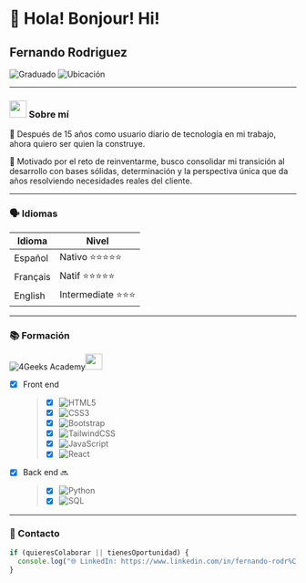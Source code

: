# 👋 Hola! Bonjour! Hi!

## Fernando Rodriguez

![Graduado](https://img.shields.io/badge/%F0%9F%8E%93-Graduado%20en%204Geeks%20Academy-blue) ![Ubicación](https://img.shields.io/badge/%F0%9F%93%8D-Barcelona-orange)

---

### <img src="https://github.com/user-attachments/assets/293793a5-ab25-4827-9130-f342d12f1d75" width="30"> Sobre mí

👔 Después de 15 años como usuario diario de tecnología en mi trabajo, ahora quiero ser quien la construye.

🎯 Motivado por el reto de reinventarme, busco consolidar mi transición al desarrollo con bases sólidas, determinación y la perspectiva única que da años resolviendo necesidades reales del cliente.

---
### 🗣️ Idiomas

| Idioma      | Nivel |
| ----------- | ----------- |
| Español      | Nativo ⭐⭐⭐⭐⭐ |
| Français   | Natif ⭐⭐⭐⭐⭐ |
| English | Intermediate ⭐⭐⭐ |

---

### 📚 Formación

![4Geeks Academy](https://img.shields.io/badge/BOOTCAMP-4Geeks_Academy-01D4A1?style=for-the-badge)<img src="https://media.licdn.com/dms/image/v2/D4E0BAQEcO3fgdcSiEg/company-logo_200_200/company-logo_200_200/0/1688681342958/4geeksacademyes_logo?e=2147483647&v=beta&t=kGELw1vfpMAZy4w_xBhs1Hz5SYKBO35m7NI9bo3E2Sg" width="30" height="28"> 

- [x] Front end
  > - [x] ![HTML5](https://img.shields.io/badge/HTML5-E34F26?style=for-the-badge&logo=html5&logoColor=white)
  > - [x] ![CSS3](https://img.shields.io/badge/CSS3-1572B6?style=for-the-badge&logo=css3&logoColor=white)
  > - [x] ![Bootstrap](https://img.shields.io/badge/Bootstrap-7952B3?style=for-the-badge&logo=bootstrap&logoColor=white)
  > - [x] ![TailwindCSS](https://img.shields.io/badge/Tailwind_CSS-38B2AC?style=for-the-badge&logo=tailwind-css&logoColor=white)
  > - [x] ![JavaScript](https://img.shields.io/badge/JavaScript-F7DF1E?style=for-the-badge&logo=javascript&logoColor=black)
  > - [x] ![React](https://img.shields.io/badge/React-20232A?style=for-the-badge&logo=react&logoColor=61DAFB)
- [x] Back end 🔜
  > - [x] ![Python](https://img.shields.io/badge/Python-3776AB?style=for-the-badge&logo=python&logoColor=white)
  > - [x] ![SQL](https://img.shields.io/badge/SQL-4479A1?style=for-the-badge&logo=postgresql&logoColor=white)
---

### 📩 Contacto
```js
if (quieresColaborar || tienesOportunidad) {
  console.log("🌐 LinkedIn: https://www.linkedin.com/in/fernando-rodr%C3%ADguez-g%C3%B3mez-26982561/");
}
```
